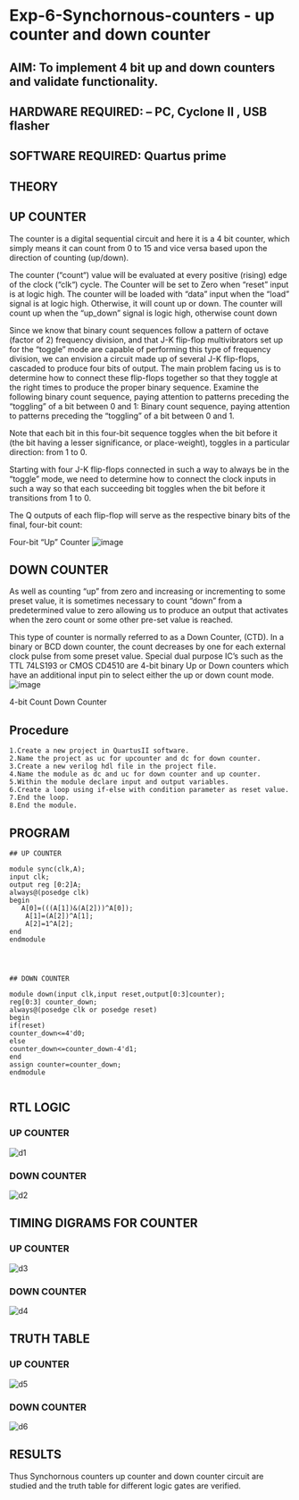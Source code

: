 # Exp-6-Synchornous-counters - up counter and down counter 

## AIM: To implement 4 bit up and down counters and validate  functionality.

## HARDWARE REQUIRED:  – PC, Cyclone II , USB flasher

## SOFTWARE REQUIRED:   Quartus prime

## THEORY 

## UP COUNTER 
The counter is a digital sequential circuit and here it is a 4 bit counter, which simply means it can count from 0 to 15 and vice versa based upon the direction of counting (up/down). 

The counter (“count“) value will be evaluated at every positive (rising) edge of the clock (“clk“) cycle.
The Counter will be set to Zero when “reset” input is at logic high.
The counter will be loaded with “data” input when the “load” signal is at logic high. Otherwise, it will count up or down.
The counter will count up when the “up_down” signal is logic high, otherwise count down

Since we know that binary count sequences follow a pattern of octave (factor of 2) frequency division, and that J-K flip-flop multivibrators set up for the “toggle” mode are capable of performing this type of frequency division, we can envision a circuit made up of several J-K flip-flops, cascaded to produce four bits of output.
The main problem facing us is to determine how to connect these flip-flops together so that they toggle at the right times to produce the proper binary sequence.
Examine the following binary count sequence, paying attention to patterns preceding the “toggling” of a bit between 0 and 1:
Binary count sequence, paying attention to patterns preceding the “toggling” of a bit between 0 and 1.

Note that each bit in this four-bit sequence toggles when the bit before it (the bit having a lesser significance, or place-weight), toggles in a particular direction: from 1 to 0.



 
 

Starting with four J-K flip-flops connected in such a way to always be in the “toggle” mode, we need to determine how to connect the clock inputs in such a way so that each succeeding bit toggles when the bit before it transitions from 1 to 0.

The Q outputs of each flip-flop will serve as the respective binary bits of the final, four-bit count:

 
 

Four-bit “Up” Counter
![image](https://user-images.githubusercontent.com/36288975/169644758-b2f4339d-9532-40c5-af40-8f4f8c942e2c.png)



## DOWN COUNTER 

As well as counting “up” from zero and increasing or incrementing to some preset value, it is sometimes necessary to count “down” from a predetermined value to zero allowing us to produce an output that activates when the zero count or some other pre-set value is reached.

This type of counter is normally referred to as a Down Counter, (CTD). In a binary or BCD down counter, the count decreases by one for each external clock pulse from some preset value. Special dual purpose IC’s such as the TTL 74LS193 or CMOS CD4510 are 4-bit binary Up or Down counters which have an additional input pin to select either the up or down count mode.
![image](https://user-images.githubusercontent.com/36288975/169644844-1a14e123-7228-4ed8-81a9-eb937dff4ac8.png)


4-bit Count Down Counter


## Procedure

```
1.Create a new project in QuartusII software.
2.Name the project as uc for upcounter and dc for down counter.
3.Create a new verilog hdl file in the project file.
4.Name the module as dc and uc for down counter and up counter.
5.Within the module declare input and output variables.
6.Create a loop using if-else with condition parameter as reset value.
7.End the loop.
8.End the module.

```
## PROGRAM 
```
## UP COUNTER

module sync(clk,A);
input clk;
output reg [0:2]A;
always@(posedge clk)
begin
   A[0]=(((A[1])&(A[2]))^A[0]);
	A[1]=(A[2])^A[1];
	A[2]=1^A[2];
end
endmodule




## DOWN COUNTER

module down(input clk,input reset,output[0:3]counter);
reg[0:3] counter_down;
always@(posedge clk or posedge reset)
begin
if(reset)
counter_down<=4'd0;
else
counter_down<=counter_down-4'd1;
end
assign counter=counter_down;
endmodule


```

## RTL LOGIC

### UP COUNTER

![d1](https://github.com/Prethiveerajan/Exp-7-Synchornous-counters-/assets/94233064/c01e04d3-fa18-4b35-8510-ca6d000b5184)


### DOWN COUNTER

![d2](https://github.com/Prethiveerajan/Exp-7-Synchornous-counters-/assets/94233064/d1f597c6-2b8b-46c6-b3d1-e0b718fa8298)




## TIMING DIGRAMS FOR COUNTER  

### UP COUNTER

![d3](https://github.com/Prethiveerajan/Exp-7-Synchornous-counters-/assets/94233064/ef54e8ac-5121-4646-a0a3-16880b2c6c74)



### DOWN COUNTER

![d4](https://github.com/Prethiveerajan/Exp-7-Synchornous-counters-/assets/94233064/decfe8dd-4d6b-4e76-b9f4-c311227b70a9)


## TRUTH TABLE 

### UP COUNTER

![d5](https://github.com/Prethiveerajan/Exp-7-Synchornous-counters-/assets/94233064/0ddad1cf-d043-4b36-875d-c8d4aae4316c)



### DOWN COUNTER
![d6](https://github.com/Prethiveerajan/Exp-7-Synchornous-counters-/assets/94233064/943a4920-9570-496a-94a7-c4ca8b1b3e45)


## RESULTS 

Thus Synchornous counters up counter and down counter circuit are studied and the truth table for different logic gates are verified.
